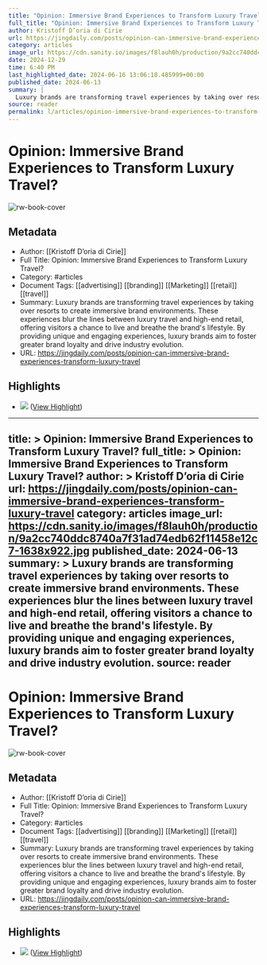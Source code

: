 ```yaml
---
title: "Opinion: Immersive Brand Experiences to Transform Luxury Travel?"
full_title: "Opinion: Immersive Brand Experiences to Transform Luxury Travel?"
author: Kristoff D’oria di Cirie
url: https://jingdaily.com/posts/opinion-can-immersive-brand-experiences-transform-luxury-travel
category: articles
image_url: https://cdn.sanity.io/images/f8lauh0h/production/9a2cc740ddc8740a7f31ad74edb62f11458e12c7-1638x922.jpg
date: 2024-12-29
time: 6:40 PM
last_highlighted_date: 2024-06-16 13:06:18.485999+00:00
published_date: 2024-06-13
summary: |
  Luxury brands are transforming travel experiences by taking over resorts to create immersive brand environments. These experiences blur the lines between luxury travel and high-end retail, offering visitors a chance to live and breathe the brand's lifestyle. By providing unique and engaging experiences, luxury brands aim to foster greater brand loyalty and drive industry evolution.
source: reader
permalink: l/articles/opinion-immersive-brand-experiences-to-transform-luxury-travel
---
```

# Opinion: Immersive Brand Experiences to Transform Luxury Travel?

![rw-book-cover](https://cdn.sanity.io/images/f8lauh0h/production/9a2cc740ddc8740a7f31ad74edb62f11458e12c7-1638x922.jpg)

## Metadata
- Author: [[Kristoff D’oria di Cirie]]
- Full Title: Opinion: Immersive Brand Experiences to Transform Luxury Travel?
- Category: #articles
- Document Tags: [[advertising]] [[branding]] [[Marketing]] [[retail]] [[travel]] 
- Summary: Luxury brands are transforming travel experiences by taking over resorts to create immersive brand environments. These experiences blur the lines between luxury travel and high-end retail, offering visitors a chance to live and breathe the brand's lifestyle. By providing unique and engaging experiences, luxury brands aim to foster greater brand loyalty and drive industry evolution.
- URL: https://jingdaily.com/posts/opinion-can-immersive-brand-experiences-transform-luxury-travel

## Highlights
- ![](https://jingdaily.com/_next/image?url=https%3A%2F%2Fcdn.sanity.io%2Fimages%2Ff8lauh0h%2Fproduction%2F66f0e3e5b0e1138c90effeee83c6b36a445c166c-5325x2995.jpg%3Ffit%3Dmax%26auto%3Dformat&w=3840&q=90) ([View Highlight](https://read.readwise.io/read/01j0gjfp922m59ncps2w8pr5fj))


---
title: >
  Opinion: Immersive Brand Experiences to Transform Luxury Travel?
full_title: >
  Opinion: Immersive Brand Experiences to Transform Luxury Travel?
author: >
  Kristoff D’oria di Cirie
url: https://jingdaily.com/posts/opinion-can-immersive-brand-experiences-transform-luxury-travel
category: articles
image_url: https://cdn.sanity.io/images/f8lauh0h/production/9a2cc740ddc8740a7f31ad74edb62f11458e12c7-1638x922.jpg
published_date: 2024-06-13
summary: >
  Luxury brands are transforming travel experiences by taking over resorts to create immersive brand environments. These experiences blur the lines between luxury travel and high-end retail, offering visitors a chance to live and breathe the brand's lifestyle. By providing unique and engaging experiences, luxury brands aim to foster greater brand loyalty and drive industry evolution.
source: reader
---
# Opinion: Immersive Brand Experiences to Transform Luxury Travel?

![rw-book-cover](https://cdn.sanity.io/images/f8lauh0h/production/9a2cc740ddc8740a7f31ad74edb62f11458e12c7-1638x922.jpg)

## Metadata
- Author: [[Kristoff D’oria di Cirie]]
- Full Title: Opinion: Immersive Brand Experiences to Transform Luxury Travel?
- Category: #articles
- Document Tags: [[advertising]] [[branding]] [[Marketing]] [[retail]] [[travel]] 
- Summary: Luxury brands are transforming travel experiences by taking over resorts to create immersive brand environments. These experiences blur the lines between luxury travel and high-end retail, offering visitors a chance to live and breathe the brand's lifestyle. By providing unique and engaging experiences, luxury brands aim to foster greater brand loyalty and drive industry evolution.
- URL: https://jingdaily.com/posts/opinion-can-immersive-brand-experiences-transform-luxury-travel

## Highlights
- ![](https://jingdaily.com/_next/image?url=https%3A%2F%2Fcdn.sanity.io%2Fimages%2Ff8lauh0h%2Fproduction%2F66f0e3e5b0e1138c90effeee83c6b36a445c166c-5325x2995.jpg%3Ffit%3Dmax%26auto%3Dformat&w=3840&q=90) ([View Highlight](https://read.readwise.io/read/01j0gjfp922m59ncps2w8pr5fj))


